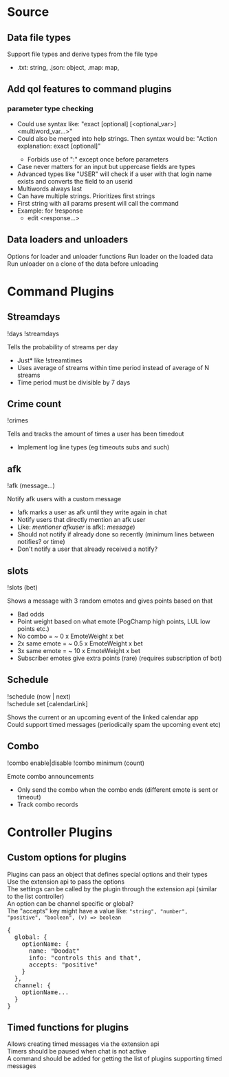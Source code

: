 
# Source

## Data file types
Support file types and derive types from the file type

- .txt: string, .json: object, .map: map,  

## Add qol features to command plugins

### parameter type checking
- Could use syntax like: "exact <variable> [optional] [<optional_var>] <NUMBER> <USER> <multiword_var...>"
- Could also be merged into help strings. Then syntax would be: "Action explanation: exact <variable> [optional]"
  - Forbids use of ":" except once before parameters
- Case never matters for an input but uppercase fields are types
- Advanced types like "USER" will check if a user with that login name exists and converts the field to an userid
- Multiwords always last
- Can have multiple strings. Prioritizes first strings
- First string with all params present will call the command
- Example: for !response
  - edit <command> <response...>

## Data loaders and unloaders

Options for loader and unloader functions
Run loader on the loaded data
Run unloader on a clone of the data before unloading

# Command Plugins

## Streamdays
!days !streamdays

Tells the probability of streams per day
- Just* like !streamtimes
- Uses average of streams within time period instead of average of N streams
- Time period must be divisible by 7 days

## Crime count
!crimes

Tells and tracks the amount of times a user has been timedout
- Implement log line types (eg timeouts subs and such)

## afk
!afk (message...)

Notify afk users with a custom message
- !afk marks a user as afk until they write again in chat
- Notify users that directly mention an afk user
- Like: *mentioner* *afkuser* is afk(: *message*)
- Should not notify if already done so recently (minimum lines between notifies? or time)
- Don't notify a user that already received a notify?

## slots
!slots (bet)

Shows a message with 3 random emotes and gives points based on that
- Bad odds
- Point weight based on what emote (PogChamp high points, LUL low points etc.)
- No combo = ~ 0 x EmoteWeight x bet
- 2x same emote = ~ 0.5 x EmoteWeight x bet
- 3x same emote = ~ 10 x EmoteWeight x bet
- Subscriber emotes give extra points (rare) (requires subscription of bot)

## Schedule
!schedule (now | next)  
!schedule set [calendarLink]  

Shows the current or an upcoming event of the linked calendar app  
Could support timed messages (periodically spam the upcoming event etc)  

## Combo
!combo enable|disable
!combo minimum (count)

Emote combo announcements
- Only send the combo when the combo ends (different emote is sent or timeout)
- Track combo records

# Controller Plugins

## Custom options for plugins

Plugins can pass an object that defines special options and their types  
Use the extension api to pass the options  
The settings can be called by the plugin through the extension api (similar to the list controller)  
An option can be channel specific or global?  
The "accepts" key might have a value like: `"string", "number", "positive", "boolean", (v) => boolean`
<pre>
{
  global: {
    optionName: {
      name: "Doodat"
      info: "controls this and that",
      accepts: "positive"
    }
  },
  channel: {
    optionName...
  }
}
</pre>

## Timed functions for plugins

Allows creating timed messages via the extension api  
Timers should be paused when chat is not active  
A command should be added for getting the list of plugins supporting timed messages  
